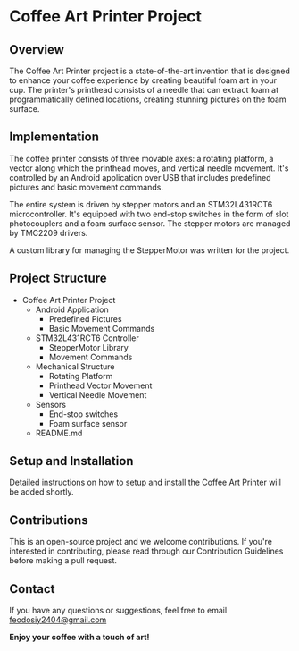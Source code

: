 # Coffee Art Printer Project

## Overview
The Coffee Art Printer project is a state-of-the-art invention that is designed to enhance your coffee experience by creating beautiful foam art in your cup. The printer's printhead consists of a needle that can extract foam at programmatically defined locations, creating stunning pictures on the foam surface.

## Implementation
The coffee printer consists of three movable axes: a rotating platform, a vector along which the printhead moves, and vertical needle movement. It's controlled by an Android application over USB that includes predefined pictures and basic movement commands.

The entire system is driven by stepper motors and an STM32L431RCT6 microcontroller. It's equipped with two end-stop switches in the form of slot photocouplers and a foam surface sensor. The stepper motors are managed by TMC2209 drivers.

A custom library for managing the StepperMotor was written for the project.

## Project Structure

- Coffee Art Printer Project
    - Android Application
        - Predefined Pictures
        - Basic Movement Commands
    - STM32L431RCT6 Controller
        - StepperMotor Library
        - Movement Commands
    - Mechanical Structure
        - Rotating Platform
        - Printhead Vector Movement
        - Vertical Needle Movement
    - Sensors
        - End-stop switches
        - Foam surface sensor
    - README.md


## Setup and Installation
Detailed instructions on how to setup and install the Coffee Art Printer will be added shortly.

## Contributions
This is an open-source project and we welcome contributions. If you're interested in contributing, please read through our Contribution Guidelines before making a pull request.

## Contact
If you have any questions or suggestions, feel free to email feodosiy2404@gmail.com

**Enjoy your coffee with a touch of art!**